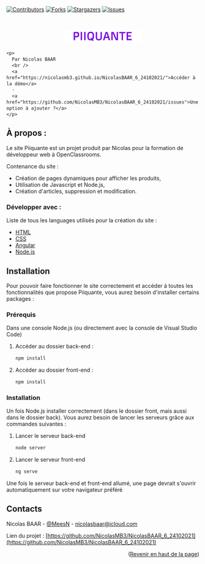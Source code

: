 [![Contributors][contributors-shield]][contributors-url]
[![Forks][forks-shield]][forks-url]
[![Stargazers][stars-shield]][stars-url]
[![Issues][issues-shield]][issues-url]
<div id="top"></div>
<br />
  <p align="center">
    <a href="https://nicolasmb3.github.io/NicolasBAAR_6_24102021/">
      <img src="logo-github.png" alt="Logo">
    </a>

    <p>
      Par Nicolas BAAR
      <br />
      <a href="https://nicolasmb3.github.io/NicolasBAAR_6_24102021/">Accéder à la démo</a>
      ·
      <a href="https://github.com/NicolasMB3/NicolasBAAR_6_24102021/issues">Une option à ajouter ?</a>
    </p>
  </p>
</div>

## À propos :

Le site Piiquante est un projet produit par Nicolas pour la formation de développeur web à OpenClassrooms.

Contenance du site :
* Création de pages dynamiques pour afficher les produits,
* Utilisation de Javascript et Node.js,
* Création d'articles, suppression et modification.

### Développer avec :

Liste de tous les languages utilisés pour la création du site :

* [HTML](https://developer.mozilla.org/fr/docs/Web/HTML)
* [CSS](https://developer.mozilla.org/fr/docs/Web/CSS)
* [Angular](https://angular.io/)
* [Node.js](https://nodejs.org/en/)

## Installation

Pour pouvoir faire fonctionner le site correctement et accéder à toutes les fonctionnalités que propose Piiquante, vous aurez besoin d'installer certains packages :

### Prérequis

Dans une console Node.js (ou directement avec la console de Visual Studio Code)
1. Accéder au dossier back-end :
   ```sh
   npm install
   ```
2. Accéder au dossier front-end :
   ```sh
   npm install
   ```

### Installation

Un fois Node.js installer correctement (dans le dossier front, mais aussi dans le dossier back). Vous aurez besoin de lancer les serveurs grâce aux commandes suivantes :

1. Lancer le serveur back-end
   ```sh
   node server
   ```
2. Lancer le serveur front-end
   ```sh
   ng serve
   ```
Une fois le serveur back-end et front-end allumé, une page devrait s'ouvrir automatiquement sur votre navigateur préféré

## Contacts

Nicolas BAAR - [@MeesN](https://nicolasbaar.fr/) - nicolasbaar@icloud.com

Lien du projet : [https://github.com/NicolasMB3/NicolasBAAR_6_24102021](https://github.com/NicolasMB3/NicolasBAAR_6_24102021)

<p align="right">(<a href="#top">Revenir en haut de la page</a>)</p>

[contributors-shield]: https://img.shields.io/github/contributors/NicolasMB3/NicolasBAAR_6_24102021.svg?style=flat-square
[contributors-url]: https://github.com/NicolasMB3/NicolasBAAR_6_24102021/graphs/contributors
[forks-shield]: https://img.shields.io/github/forks/NicolasMB3/NicolasBAAR_6_24102021.svg?style=flat-square
[forks-url]: https://github.com/NicolasMB3/NicolasBAAR_6_24102021/pulse
[stars-shield]: https://img.shields.io/github/stars/NicolasMB3/NicolasBAAR_6_24102021.svg?style=flat-square
[stars-url]: https://github.com/NicolasMB3/NicolasBAAR_6_24102021/stargazers
[issues-shield]: https://img.shields.io/github/issues/NicolasMB3/NicolasBAAR_6_24102021.svg?style=flat-square
[issues-url]: https://github.com/NicolasMB3/NicolasBAAR_6_24102021/issues